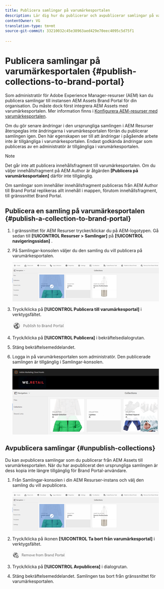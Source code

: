 ```yaml
---
title: Publicera samlingar på varumärkesportalen
description: Lär dig hur du publicerar och avpublicerar samlingar på varumärkesportalen.
contentOwner: VG
translation-type: tm+mt
source-git-commit: 33210032c45e38963aed429e70eec4095c5d75f1

---
```



# Publicera samlingar på varumärkesportalen {#publish-collections-to-brand-portal}

Som administratör för Adobe Experience Manager-resurser (AEM) kan du publicera samlingar till instansen AEM Assets Brand Portal för din organisation. Du måste dock först integrera AEM Assets med varumärkesportalen. Mer information finns i [Konfigurera AEM-resurser med varumärkesportalen](configure-aem-assets-with-brand-portal.md).

Om du gör senare ändringar i den ursprungliga samlingen i AEM Resurser återspeglas inte ändringarna i varumärkesportalen förrän du publicerar samlingen igen. Den här egenskapen ser till att ändringar i pågående arbete inte är tillgängliga i varumärkesportalen. Endast godkända ändringar som publiceras av en administratör är tillgängliga i varumärkesportalen.

>[!NOTE]
>
>Det går inte att publicera innehållsfragment till varumärkesportalen. Om du väljer innehållsfragment på AEM Author är åtgärden **[Publicera på varumärkesportalen]** därför inte tillgänglig.
>
>Om samlingar som innehåller innehållsfragment publiceras från AEM Author till Brand Portal replikeras allt innehåll i mappen, förutom innehållsfragment, till gränssnittet Brand Portal.

## Publicera en samling på varumärkesportalen {#publish-a-collection-to-brand-portal}

1. I gränssnittet för AEM Resurser trycker/klickar du på AEM-logotypen. Gå sedan till **[!UICONTROL Resurser > Samlingar]** på **[!UICONTROL navigeringssidan]** .
2. På Samlingar-konsolen väljer du den samling du vill publicera på varumärkesportalen.

   ![select_collection](assets/select_collection.png)

3. Tryck/klicka på **[!UICONTROL Publicera till varumärkesportal]** i verktygsfältet.

   ![publish_to_bp_icon](assets/publish_to_bp_icon.png)

4. Tryck/klicka på **[!UICONTROL Publicera]** i bekräftelsedialogrutan.
5. Stäng bekräftelsemeddelandet.
6. Logga in på varumärkesportalen som administratör. Den publicerade samlingen är tillgänglig i Samlingar-konsolen.

   ![published_collection](assets/published_collection.png)

## Avpublicera samlingar {#unpublish-collections}

Du kan avpublicera samlingar som du publicerar från AEM Assets till varumärkesportalen. När du har avpublicerat den ursprungliga samlingen är dess kopia inte längre tillgänglig för Brand Portal-användare.

1. Från Samlingar-konsolen i din AEM Resurser-instans och välj den samling du vill avpublicera.

   ![select_collection-1](assets/select_collection-1.png)

2. Tryck/klicka på ikonen **[!UICONTROL Ta bort från varumärkesportal]** i verktygsfältet.

   ![remove_from_bp_icon](assets/remove_from_bp_icon.png)

3. Tryck/klicka på **[!UICONTROL Avpublicera]** i dialogrutan.
4. Stäng bekräftelsemeddelandet. Samlingen tas bort från gränssnittet för varumärkesportalen.
